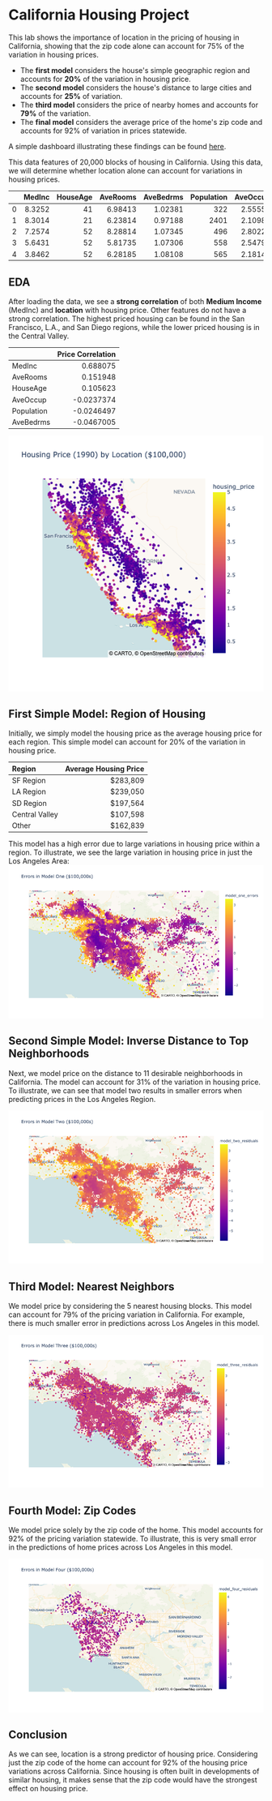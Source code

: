 # California Housing Project

This lab shows the importance of location in the pricing of housing in California, showing that the zip code alone can account for 75% of the variation in housing prices. 
- The **first model** considers the house's simple geographic region and accounts for **20%** of the variation in housing price.
- The **second model** considers the house's distance to large cities and accounts for **25%** of variation.
- The **third model** considers the price of nearby homes and accounts for **79%** of the variation.
- The **final model** considers the average price of the home's zip code and accounts for 92% of variation in prices statewide.

A simple dashboard illustrating these findings can be found [here](https://jgoett2-ca-housing-project-streamlit-lkojud.streamlit.app/).

This data features of 20,000 blocks of housing in California.  Using this data, we will determine whether location alone can account for variations in housing prices.

|    |   MedInc |   HouseAge |   AveRooms |   AveBedrms |   Population |   AveOccup |   Latitude |   Longitude |   housing_price |
|---:|---------:|-----------:|-----------:|------------:|-------------:|-----------:|-----------:|------------:|----------------:|
|  0 |   8.3252 |         41 |    6.98413 |     1.02381 |          322 |    2.55556 |      37.88 |     -122.23 |           4.526 |
|  1 |   8.3014 |         21 |    6.23814 |     0.97188 |         2401 |    2.10984 |      37.86 |     -122.22 |           3.585 |
|  2 |   7.2574 |         52 |    8.28814 |     1.07345 |          496 |    2.80226 |      37.85 |     -122.24 |           3.521 |
|  3 |   5.6431 |         52 |    5.81735 |     1.07306 |          558 |    2.54795 |      37.85 |     -122.25 |           3.413 |
|  4 |   3.8462 |         52 |    6.28185 |     1.08108 |          565 |    2.18147 |      37.85 |     -122.25 |           3.422 |

## EDA
 After loading the data, we see a **strong correlation** of both **Medium Income** (MedInc) and **location** with housing price.  Other features do not have a strong correlation.  The highest priced housing can be found in the San Francisco, L.A., and San Diego regions, while the lower priced housing is in the Central Valley.


|            |   Price Correlation |
|:-----------|--------------------:| 
| MedInc     |           0.688075  |
| AveRooms   |           0.151948  |
| HouseAge   |           0.105623  |
| AveOccup   |          -0.0237374 |
| Population |          -0.0246497 |
| AveBedrms  |          -0.0467005 |

<img src="img/map1.png"> 

## First Simple Model: Region of Housing
Initially, we simply model the housing price as the average housing price for each region.  This simple model can account for 20% of the variation in housing price.

| Region         |        Average Housing Price |
|:---------------|-----------------------------:|
| SF Region      |                     $283,809 |
| LA Region      |                     $239,050 |
| SD Region      |                     $197,564 |
| Central Valley |                     $107,598 |
| Other          |                     $162,839 |

This model has a high error due to large variations in housing price within a region.  To illustrate, we see the large variation in housing price in just the Los Angeles Area: 
<img src="img/map_model_one_error.png">

## Second Simple Model: Inverse Distance to Top Neighborhoods
Next, we model price on the distance to 11 desirable neighborhoods in California.  The model can account for 31% of the variation in housing price.  To illustrate, we can see that model two results in smaller errors when predicting prices in the Los Angeles Region.  

<img src="img/map_model_two_error.png">

## Third Model: Nearest Neighbors
We model price by considering the 5 nearest housing blocks.  This model can account for 79% of the pricing variation in California.  For example, there is much smaller error in predictions across Los Angeles in this model.

<img src="img/map_model_three_error.png">

## Fourth Model: Zip Codes
We model price solely by the zip code of the home.  This model accounts for 92% of the pricing variation statewide.  To illustrate, this is very small error in the predictions of home prices across Los Angeles in this model.

<img src="img/map_model_four_error.png">

## Conclusion
As we can see, location is a strong predictor of housing price.  Considering just the zip code of the home can account for 92% of the housing price variations across California.  Since housing is often built in developments of similar housing, it makes sense that the zip code would have the strongest effect on housing price.